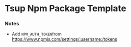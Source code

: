 # Tsup Npm Package Template

### Notes
- Add `NPM_AUTH_TOKEN`from https://www.npmjs.com/settings/:username:/tokens
